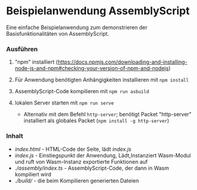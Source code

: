 # Beispielanwendung AssemblyScript 

Eine einfache Beispielanwendung zum demonstrieren der Basisfunktionalitäten von AssemblyScript.

### Ausführen

1. "npm" installiert (https://docs.npmjs.com/downloading-and-installing-node-js-and-npm#checking-your-version-of-npm-and-nodejs)

2. Für Anwendung benötigten Anhängigkeiten installieren mit `npm install`

3. AssemblyScript-Code kompilieren mit `npm run asbuild`

4. lokalen Server starten mit `npm run serve`

   - Alternativ mit dem Befehl `http-server`; benötigt Packet "http-server" installiert als globales Packet (`npm install -g http-server`)

    

### Inhalt

- *index.html* - HTML-Code der Seite, lädt *index.js*
- *index.js* - Einstiegspunkt der Anwendung, Lädt,Instanziert Wasm-Modul und ruft von Wasm-Instanz exportierte Funktionen auf
- *./assembly/index.ts* - AssemblyScript-Code, der dann in Wasm kompiliert wird
- *./build/* - die beim Kompilieren generierten Dateien
